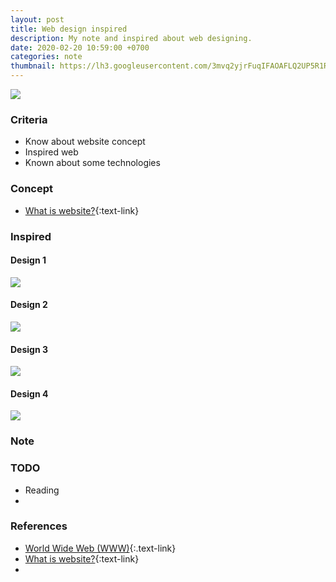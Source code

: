 ```yaml
---
layout: post
title: Web design inspired
description: My note and inspired about web designing.
date: 2020-02-20 10:59:00 +0700
categories: note
thumbnail: https://lh3.googleusercontent.com/3mvq2yjrFuqIFAOAFLQ2UP5R1RKitCcB0CiWs9hwdvbPVS_eFd2LeTHxS0VGXFmqg8_3FEJb4Q7yINff0eYiBXpFmJXqe_Mea-lADW7L55ypc4hTerOpzp_KoFjW2OXhIHI0vXRRggQ1rVdPvMQY0cQbByIqnXkUJ4ptXc0l2ENEdqqmSg0I4O4EcTRw9PQV6VKYLEQ8njxmGfH572RA-ejY0AhKw1ryx0dk8O7wb2q6vmB-XijXXmRVj_FZTBb3_oKvABqINapd-EXF0Yx8bggFfPz2vk6Y9ZxccEWkqRNwDeZM4fcSqKd7Xk75Ga56Pnem9QbxQRBP0UAsfFNWlsNiy-9V9Sk_g3P-SdHwaHXyJv4uQgFh0cWOfb-5us9N5a9rbGKbtqW3Vit2v9KcRsWalBY_n7cj4AAXuyx5_ZVNORgdZjG0lk4g-MZm2xbUi1iVLFQpJk9PEmjtnJuiVnBSPImldxFy8UP4U3ZiGY7Rn2a-869tvYKuWjFDt2vRcq7ivR40SktNHYqPfQQx8SGfV_uERnuhbEhEAvCJu6Sca3xq2sv_qFaSMLaG3YTiMOe1i4iOJ5ma91Bt_x7WsBMWc5HcK2K0kwxaPrW0dL2hRV5ZgZTEC_QtilIZINc9XlejuQcrYl2VTSU5fNT_wsQyDhJp4KNJzIc8dNYq8sbcthltZj5RVFiaUR7S_3nGVHP25jJ5YxOH1SazI_tSg8E0k0jXIvmMvaKkcg_W1qbs5bwm=w870-h359-no
---
```

![](https://lh3.googleusercontent.com/3mvq2yjrFuqIFAOAFLQ2UP5R1RKitCcB0CiWs9hwdvbPVS_eFd2LeTHxS0VGXFmqg8_3FEJb4Q7yINff0eYiBXpFmJXqe_Mea-lADW7L55ypc4hTerOpzp_KoFjW2OXhIHI0vXRRggQ1rVdPvMQY0cQbByIqnXkUJ4ptXc0l2ENEdqqmSg0I4O4EcTRw9PQV6VKYLEQ8njxmGfH572RA-ejY0AhKw1ryx0dk8O7wb2q6vmB-XijXXmRVj_FZTBb3_oKvABqINapd-EXF0Yx8bggFfPz2vk6Y9ZxccEWkqRNwDeZM4fcSqKd7Xk75Ga56Pnem9QbxQRBP0UAsfFNWlsNiy-9V9Sk_g3P-SdHwaHXyJv4uQgFh0cWOfb-5us9N5a9rbGKbtqW3Vit2v9KcRsWalBY_n7cj4AAXuyx5_ZVNORgdZjG0lk4g-MZm2xbUi1iVLFQpJk9PEmjtnJuiVnBSPImldxFy8UP4U3ZiGY7Rn2a-869tvYKuWjFDt2vRcq7ivR40SktNHYqPfQQx8SGfV_uERnuhbEhEAvCJu6Sca3xq2sv_qFaSMLaG3YTiMOe1i4iOJ5ma91Bt_x7WsBMWc5HcK2K0kwxaPrW0dL2hRV5ZgZTEC_QtilIZINc9XlejuQcrYl2VTSU5fNT_wsQyDhJp4KNJzIc8dNYq8sbcthltZj5RVFiaUR7S_3nGVHP25jJ5YxOH1SazI_tSg8E0k0jXIvmMvaKkcg_W1qbs5bwm=w870-h359-no)

### Criteria
- Know about website concept
- Inspired web
- Known about some technologies

### Concept
- [What is website?](https://vi.wikipedia.org/wiki/Website){:text-link}

### Inspired
#### Design 1
![](https://lh3.googleusercontent.com/m7LmXOllVfzv41hT_hmjFAWc6NobolhtwsWS8hK_ZFc7t_j9qGgxbQ3YD450YIivynXj6JqgYVV0LkpEisD6dtyXdTFmNgl135mzB3uSkwye5OvoZfGDOTJZUbCLwcYnWd9S3u-Ong-L6if44aflYi6IyQVwR7tkYC6D8udMcT6ZI7TvdUT09MqSBFQl1ha-QHWjX1jTGuE33EiQH0H5Qj5zgQ7gs32Tgu4JYOuxV-i_nL6dl4dQF6dNzSAPa-NHNL1j7zGHthC254o6CESG3TTN_kX7hxd0GYoPrHNJEJAepP0sMguKPNF5V9is6UnVPTaDmYcO05TZiiS51amJTB_mZc2JDY4k-wG6oDRM5uZPS2RqV5nlv-3Arzf9yrx6aLsGYlTAATmm1cwq4dGVsU3R5O4CoNyGM3NBKvsjzrw4Hri54wc41a1niX-aNi2npAE_uwsMYbX_N8OI5rA5cwIukOxlDcgTfXxNlDQKTmB9tNRg9N4o1BKAegdMTooAhvbvhiLjaivjVs6oIHwD86kk90Ap9kI6r_R2RtpUaW_VTsc8qmpLjm24o97Q57JBNC-CoIws2WbfyAqVacq1mgCy2FmgTTRKbZRqkhURXuH5FDKLwHmnunkVTcb1Lif5zTRFyXNgHENHTEW9Jiqcl0PWuIX7LSWzdPgFqR0SdO8Q72UkrO90z2WcMTnSLD50nRCnNuzOMUA-G8ScWwBp3HI3cK869x-G-xErCiElN6lFn-ti=w1080-h675-no)

#### Design 2
![](https://lh3.googleusercontent.com/psWYX37fwWd89lOzy2nUabqcpEKq9bIzMBndOgHpjq_CZttOR1P6mvXdcU0gs3eWWZsDX9PV5KWUVoX4JdK4VPRB3FKhz-2Zt3YRRgMn5OJTJxGTBB902FIXknC7M-9mS3P9b5tnMNoDEUIw-Gai_SAF9o9InYbGlL3QfxCaftW0SAawJ7k9K0ta43frkNOgCJQIfeeXzkzWLRNJbiZoiwTL6a_5FH3R7VdBS2FctAQGouLI1TQTceDARQPCMOTW4X9SOEnU-hEocrAO26BffnVgyRoVEU3FvpyfsU8Buvz40KMoQHsoVoMC4xGnOUguG6H1ILDc-3GdWYoIaSM37XMzFY94g6xyJLjYfZklfm92oihBD9ziGjOGZ9UUscgpyyIyQQgXK2wn9XR7lvQ0KRSr93EvbQHcz4lRN24SIz9t_wyfHJPfhiilLtrYHAwGvGJpTbmd_AmTj9XAWh9EKqvaRTfKVFbTNCUbfFQn7_p8CK1KP2O2M8e4bQopBY-9IYTEvpjIogae_V95YhHOiPFHSE7WiTl4yrLrOBKUy8RBSL7x3jXPwkLXiIIAO-svhh2xYB5M6wvOICuGxd3pORakW_EQX1voXE0RBUzH6Lojcez0MGhZ3c0JQP7xygumtEcfgZCpFk4kklFfyrxwp7ukF99HflnLmFV7v7F8vOk4bPCp7JvZqk7vUB5Pq7ypuvVMZCarKTSvG5DliObB01RvqEzjDrkdXsppxj_yGbLTp_BJ=w696-h359-no)

#### Design 3
![](https://lh3.googleusercontent.com/4L0tXtHm5MvX4IYxGydUC0Mz69pLaQZzNHVdzQtHUmsp-ngSI-xeDcbP5VpdBcU7FM2CVi6O7XlETLOOsMHHs4es-rRdXaHW1W5QUD8YsRlxaRRK6ft0BsY1IV8SIcjI5uhsQr19YoWca_pZHmzK5OVsb_wWQ4YNVa9kw69i4luhqf2JFSUE5-rejNIWU1UVMVA6fpWLS_UezVneWVTaTNBOWGvsTK3rkWTCaPysznD3MtgZQpdrzauFvEawMoChCG8HiDRe5QVO_2cHNhOdfAQw6OEYabr9p1ZnFN1lsf-0ks6JE2qNeSUV6dwGwM83gnufxsFs0iZbIKcI5DDgdjCuOpBJ2xRl9-vy3a3DN8Pu5n5lD4WeMPYYFThJwFYtfvFgJ_xBRqAXTDfBsbNMSB_SL8mrgr-tKCF40tx3aPr9yTdZk7tR8rMI6TBzQStRhXkLInBU1Lwu9HfZHM_CUgR3rO-Vsugdz_iXPHDmbkAofVYnOFjAAo88Y0TFQIYfupI_eB-xI_ncWljeXecpNxYRm0VoDpWKbdY2gLPKF4LCae5EveElwLiuFU5KCMqauiuLUe3lKw7SshPQZPe0RgYg5iYdejAuRZLsucnWVc8Xf8AbX1X21CGjbvbt3-vrwjyLoxaii1PIKvIMoFeMOpmzxUDs_GiBywZF97liDYT6UPpSKSkFg9WMZIKvkGYqLttE9DTOdSMNmHPZl0elhxOd4czdamebHOYjA4sE4fHE8ERY=w900-h400-no)

#### Design 4
![](https://lh3.googleusercontent.com/jfrapzxl6zJ3WmYC2O6nOsNK_B5rbFpBswsiYEnDiKYYuUPXvoNZOBXfdABSi6Ejm3CO4h7JKEO_4wv_wkrVDLMEuVwfFmU185HgfQmr9wOeJ89TE2oKnbJ6pRMjfXjZXLni0ctJKHzXD0pWSroSDkPAES_ploA7jmtMH15hr-GlfIa6vjA81eqYoSbhJm7__GUA4fNgeTwrnDUblvk8j_hqAICpfP2xJkSpEooOtnfg0bG3LzBfxZNPvnabL78Ta5r1-Hr3NA-CoV8d6oAT4TZss-NlzfK4cEoiG_4yzNICbjJO6IAHomv8BGudfOfM2uB7BstksnuzovvTbkr2fa0MRod5JgIzG99OXlHMOlDJV00a44Fa9m-UT1ARqMPIWrj7sm0xxf1SJn3kDHPL3ZTjcNEtXU9yZlo0I_v7bJxyyZFSrhXOaz8kAmbmRNpyq_ui5GAFJj8AMZ8aSj9TUM5rak_NnbUj9OjPWRIkP5959bzZiTP9hZKo-3DZppxoGuKJFYTKAvgJT3HzVfoEIfMUzzNnXFNgcthmWGgwh-aCuUaLPWn1dlpdEl95_bWBjIFvOxqWBW1Q7WxT3_PN1i8Rszy1BTjZ-liTybLRwwteDYsVto8IDw0BIUhBnoSZWK2MgSFV2yHyhBhjNTdXilKDEnP0795sWu9XYhUN_vysw_C4-Z93HiFgfk2k03uQyCqePdktuyl1adS9uao2YvZXg52u9jZEkBmm0QEUxrogwb_8=w960-h410-no)


### Note

### TODO
- Reading
- 

### References
- [World Wide Web (WWW)](https://vi.wikipedia.org/wiki/World_Wide_Web){:.text-link}
- [What is website?](https://vi.wikipedia.org/wiki/Website){:text-link}
-
